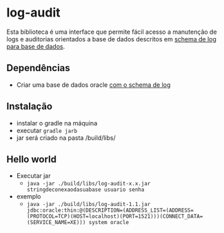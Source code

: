 # log-audit
Esta biblioteca é uma interface que permite fácil acesso a manutenção de logs e auditorias orientados a base de dados descritos em [schema de log para base de dados](https://github.com/lourencomcviana/log-schema).

## Dependências
- Criar uma base de dados oracle [com o schema de log](https://github.com/lourencomcviana/log-schema)

## Instalação 
- instalar o gradle na máquina
- executar `gradle jarb`
- jar será criado na pasta /build/libs/

## Hello world
- Executar jar 
  - `java -jar ./build/libs/log-audit-x.x.jar stringdeconexaodasuabase usuario senha`
- exemplo 
  - `java -jar ./build/libs/log-audit-1.1.jar jdbc:oracle:thin:@(DESCRIPTION=(ADDRESS_LIST=(ADDRESS=(PROTOCOL=TCP)(HOST=localhost)(PORT=1521)))(CONNECT_DATA=(SERVICE_NAME=XE))) system oracle`
